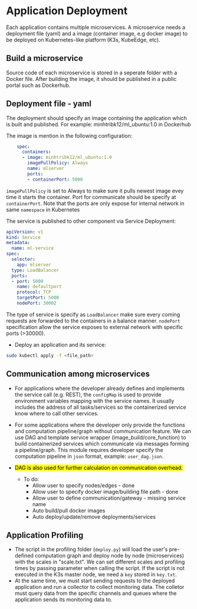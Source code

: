 # Application Deployment
Each application contains multiple microservices.
A microservice needs a deployment file (yaml) and a image (container image, e.g docker image) to be deployed on Kubernetes-like platform (K3s, KubeEdge, etc).

## Build a microservice
Source code of each microservice is stored in a seperate folder with a Docker file. 
After building the image, it should be published in a public portal such as Dockerhub.
## Deployment file - yaml
The deployment should specify an image containing the application which is built and published. For example: minhtribk12/ml_ubuntu:1.0 in Dockerhub

The image is mention in the following configuration:
```yaml
    spec:
      containers:
      - image: minhtribk12/ml_ubuntu:1.0
        imagePullPolicy: Always
        name: mlserver
        ports:
        - containerPort: 5000
```

`imagePullPolicy` is set to Always to make sure it pulls newest image evey time it starts the container. Port for communicate should be specify at `containerPort`. Note that the ports are only expose for internal network in same `namespace` in Kubernetes

The service is published to other component via Service Deployment:
```yaml
apiVersion: v1
kind: Service
metadata:
  name: ml-service
spec:
  selector:
    app: mlserver
  type: LoadBalancer
  ports:
  - port: 5000
    name: defaultport
    protocol: TCP
    targetPort: 5000
    nodePort: 30002
```

The type of service is specify as `LoadBalancer` make sure every coming requests are forwarded to the containers in a balance manner. `nodePort` specification allow the service exposes to external network with specific ports (>30000).

- Deploy an application and its service:
```bash
sudo kubectl apply -f <file_path>
```
## Communication among microservices
- For applications where the developer already defines and implements the service call (e.g. REST), the `configMap` is used to provide environment variables mapping with the service names. It usually includes the address of all tasks/services so the containerized service know where to call other services.
- For some applications where the developer only provide the functions and computation pipeline/graph without communication feature. We can use DAG and template service wrapper (image_build/core_function) to build containerized services which communicate via messages forming a pipeline/graph.
This module requires developer specify the computation pipeline in `json` format, example: `user_dag.json`. 

- <mark>DAG is also used for further calculation on communication overhead<mark>.
  - To do: 
    - Allow user to specify nodes/edges - done
    - Allow user to specify docker image/building file path - done
    - Allow user to define communication/gateway - missing service name
    - Auto build/pull docker images 
    - Auto deploy/update/remove deployments/services

## Application Profiling
- The script in the profiling folder (`deploy.py`) will load the user's pre-defined computation graph and deploy node by node (microservices) with the scales in "scale.txt". We can set different scales and profiling times by passing parameter when calling the script.
If the script is not executed in the K3s master node, we need a `key` stored in `key.txt`.
- At the same time, we must start sending requests to the deployed application and run a collector to collect monitoring data. The colletor must query data from the specific channels and queues where the application sends its monitoring data to.